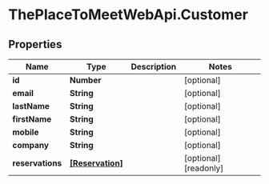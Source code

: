 # ThePlaceToMeetWebApi.Customer

## Properties

Name | Type | Description | Notes
------------ | ------------- | ------------- | -------------
**id** | **Number** |  | [optional] 
**email** | **String** |  | [optional] 
**lastName** | **String** |  | [optional] 
**firstName** | **String** |  | [optional] 
**mobile** | **String** |  | [optional] 
**company** | **String** |  | [optional] 
**reservations** | [**[Reservation]**](Reservation.md) |  | [optional] [readonly] 



